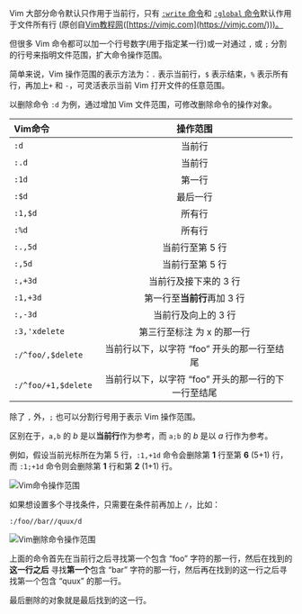 Vim 大部分命令默认只作用于当前行，只有 [`:write` 命令](https://vimjc.com/vim-write-quit.html)和 [`:global` 命令](https://vimjc.com/vim-global-command.html)默认作用于文件所有行 (原创自[Vim教程网](https://vimjc.com/)([https://vimjc.com](https://vimjc.com/)))。

但很多 Vim 命令都可以加一个行号数字(用于指定某一行)或一对通过 `,` 或 `;` 分割的行号来指明文件范围，扩大命令操作范围。

简单来说，Vim 操作范围的表示方法为：`.` 表示当前行，`$` 表示结束，`%` 表示所有行，再加上`+` 和 `-`，可灵活表示当前 Vim 打开文件的任意范围。

以删除命令 `:d` 为例，通过增加 Vim 文件范围，可修改删除命令的操作对象。

| Vim命令             |                      操作范围                       |
| :------------------ | :-------------------------------------------------: |
| `:d`                |                       当前行                        |
| `:.d`               |                       当前行                        |
| `:1d`               |                       第一行                        |
| `:$d`               |                      最后一行                       |
| `:1,$d`             |                       所有行                        |
| `:%d`               |                       所有行                        |
| `:.,5d`             |                   当前行至第 5 行                   |
| `:,5d`              |                   当前行至第 5 行                   |
| `:,+3d`             |                当前行及接下来的 3 行                |
| `:1,+3d`            |             第一行至**当前行**再加 3 行             |
| `:,-3d`             |                 当前行及向上的 3 行                 |
| `:3,'xdelete`       |             第三行至标注 为 x 的那一行              |
| `:/^foo/,$delete`   |     当前行以下，以字符 “foo” 开头的那一行至结尾     |
| `:/^foo/+1,$delete` | 当前行以下，以字符 “foo” 开头的那一行的下一行至结尾 |

除了 `,` 外，`;` 也可以分割行号用于表示 Vim 操作范围。

区别在于，`a,b` 的 *b* 是以**当前行**作为参考，而 `a;b` 的 *b* 是以 *a* 行作为参考。

例如，假设当前光标所在为第 5 行，`:1,+1d` 命令会删除第 **1** 行至第 **6** (5+1) 行，而 `:1;+1d` 命令则会删除第 **1** 行和第 **2** (1+1) 行。

![Vim命令操作范围](https://image.vimjc.com/images/vim-ranges.gif)

如果想设置多个寻找条件，只需要在条件前再加上 `/`，比如：

```
:/foo//bar//quux/d
```

![Vim删除命令操作范围](https://image.vimjc.com/images/vim-ranges-delete.gif)

上面的命令首先在当前行之后寻找第一个包含 “foo” 字符的那一行，然后在找到的 **这一行之后** 寻找**第一个**包含 “bar” 字符的那一行，然后再在找到的这一行之后寻找第一个包含 “quux” 的那一行。

最后删除的对象就是最后找到的这一行。